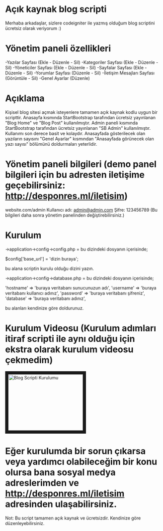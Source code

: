 # Açık kaynak blog scripti
Merhaba arkadaşlar, sizlere codeigniter ile yazmış olduğum blog scriptini ücretsiz olarak veriyorum :)

# Yönetim paneli özellikleri
-Yazılar Sayfası (Ekle - Düzenle - Sil)
-Kategoriler Sayfası (Ekle - Düzenle - Sil)
-Yöneticiler Sayfası (Ekle - Düzenle - Sil)
-Sayfalar Sayfası (Ekle - Düzenle - Sil)
-Yorumlar Sayfası (Düzenle - Sil)
-İletişim Mesajları Sayfası (Görüntüle - Sil)
-Genel Ayarlar (Düzenle)

# Açıklama
Kişisel blog sitesi açmak isteyenlere tamamen açık kaynak kodlu uygun bir scripttir. Anasayfa kısmında StartBootstrap tarafından ücretsiz yayınlanan "Blog Home" ve "Blog Post" kullanılmıştır. Admin paneli kısmında StartBootstrap tarafından ücretsiz yayınlanan "SB Admin" kullanılmıştır. Kullanımı son derece basit ve kolaydır. Anasayfada gösterilecek olan yazıların sayısını "Genel Ayarlar" kısmından "Anasayfada görünecek olan yazı sayısı" bölümünü doldurmaları yeterlidir.

# Yönetim paneli bilgileri (demo panel bilgileri için bu adresten iletişime geçebilirsiniz: http://desponres.ml/iletisim)
website.com/admin
Kullanıcı adı: admin@admin.com
Şifre: 123456789
(Bu bilgileri daha sonra yönetim panelinden değiştirebilirsiniz.)

# Kurulum
->application->config->config.php = bu dizindeki dosyanın içerisinde;

$config['base_url'] = 'dizin buraya';

bu alana scriptin kurulu olduğu dizini yazın.


->application->config->database.php = bu dizindeki dosyanın içerisinde;

  'hostname' => 'buraya veritabanı sunucunuzun adı',
	'username' => 'buraya veritabanı kullanıcı adınız',
	'password' => 'buraya veritabanı şifreniz',
	'database' => 'buraya veritabanı adınız',
  
  bu alanları kendinize göre doldurunuz.
  
# Kurulum Videosu (Kurulum adımları itiraf scripti ile aynı olduğu için ekstra olarak kurulum videosu çekmedim) #
  <a href="http://www.youtube.com/watch?feature=player_embedded&v=vCHJIBJN6PY
" target="_blank"><img src="http://img.youtube.com/vi/vCHJIBJN6PY/0.jpg" 
alt="Blog Scripti Kurulumu" width="240" height="180" border="10" /></a>
  
  # Eğer kurulumda bir sorun çıkarsa veya yardımcı olabileceğim bir konu olursa bana sosyal medya adreslerimden ve http://desponres.ml/iletisim adresinden ulaşabilirsiniz.
  
  Not: Bu script tamamen açık kaynak ve ücretsizdir. Kendinize göre düzenleyebilirsiniz.
